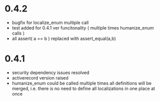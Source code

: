 # 0.4.2
* bugfix for localize_enum multiple call
* test added for 0.4.1 ver funcitonality ( multiple times humanize_enum calls ) 
* all assert( a == b ) replaced with assert_equal(a,b)

# 0.4.1
* security dependency issues resolved
* activerecord version raised 
* humanize_enum could be called multiple times all definitions will be merged, i.e. there is no need to define all localizations in one place at once 